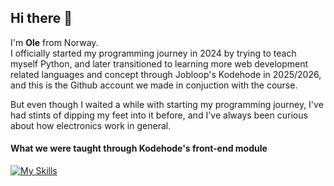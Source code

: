 ## Hi there 👋

I'm **Ole**  from Norway.  
I officially started my programming journey in 2024 by trying to teach myself Python, and later transitioned to learning more web development related languages and concept through Jobloop's Kodehode in 2025/2026, and this is the Github account we made in conjuction with the course.  


But even though I waited a while with starting my programming journey, I've had stints of dipping my feet into it before, and I've always been curious about how electronics work in general.  


#### What we were taught through Kodehode's front-end module
[![My Skills](https://skillicons.dev/icons?i=html,css,js,react&perline=4)](https://skillicons.dev)



<!--
**OleKodehode/OleKodehode** is a ✨ _special_ ✨ repository because its `README.md` (this file) appears on your GitHub profile.

Here are some ideas to get you started:

- 🔭 I’m currently working on ...
- 🌱 I’m currently learning ...
- 👯 I’m looking to collaborate on ...
- 🤔 I’m looking for help with ...
- 💬 Ask me about ...
- 📫 How to reach me: ...
- 😄 Pronouns: ...
- ⚡ Fun fact: ...
-->
